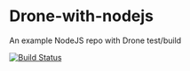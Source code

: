 # Drone-with-nodejs
An example NodeJS repo with Drone test/build



[![Build Status](https://cloud.drone.io/api/badges/Hpareek07/drone-with-nodejs/status.svg)](https://cloud.drone.io/Hpareek07/drone-with-nodejs)
